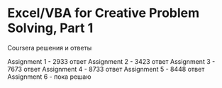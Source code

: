 # Excel/VBA for Creative Problem Solving, Part 1 

Coursera решения и ответы
 
Assignment 1 - 2933 ответ 
Assignment 2 - 3423 ответ
Assignment 3 - 7673 ответ
Assignment 4 - 8733 ответ
Assignment 5 - 8448 ответ
Assignment 6 - пока решаю
